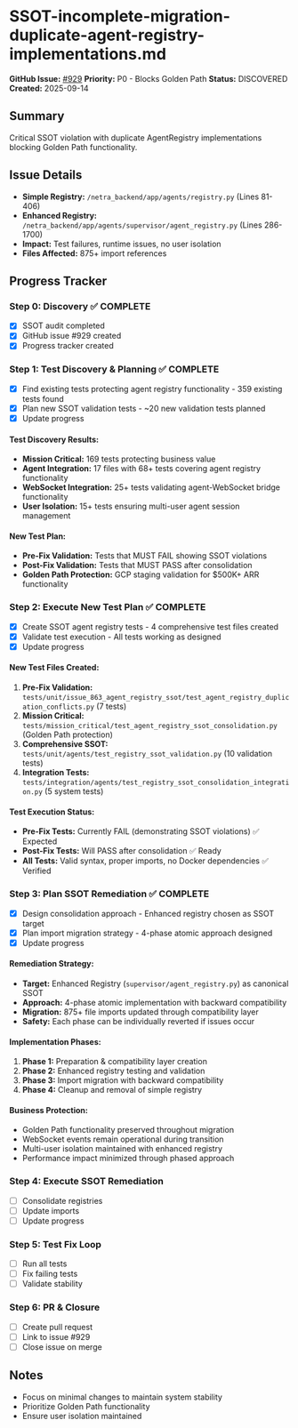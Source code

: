 # SSOT-incomplete-migration-duplicate-agent-registry-implementations.md

**GitHub Issue:** [#929](https://github.com/netra-systems/netra-apex/issues/929)
**Priority:** P0 - Blocks Golden Path
**Status:** DISCOVERED
**Created:** 2025-09-14

## Summary
Critical SSOT violation with duplicate AgentRegistry implementations blocking Golden Path functionality.

## Issue Details
- **Simple Registry:** `/netra_backend/app/agents/registry.py` (Lines 81-406) 
- **Enhanced Registry:** `/netra_backend/app/agents/supervisor/agent_registry.py` (Lines 286-1700)
- **Impact:** Test failures, runtime issues, no user isolation
- **Files Affected:** 875+ import references

## Progress Tracker

### Step 0: Discovery ✅ COMPLETE
- [x] SSOT audit completed
- [x] GitHub issue #929 created
- [x] Progress tracker created

### Step 1: Test Discovery & Planning ✅ COMPLETE
- [x] Find existing tests protecting agent registry functionality - 359 existing tests found
- [x] Plan new SSOT validation tests - ~20 new validation tests planned  
- [x] Update progress

#### Test Discovery Results:
- **Mission Critical:** 169 tests protecting business value
- **Agent Integration:** 17 files with 68+ tests covering agent registry functionality
- **WebSocket Integration:** 25+ tests validating agent-WebSocket bridge functionality
- **User Isolation:** 15+ tests ensuring multi-user agent session management

#### New Test Plan:
- **Pre-Fix Validation:** Tests that MUST FAIL showing SSOT violations
- **Post-Fix Validation:** Tests that MUST PASS after consolidation
- **Golden Path Protection:** GCP staging validation for $500K+ ARR functionality

### Step 2: Execute New Test Plan ✅ COMPLETE
- [x] Create SSOT agent registry tests - 4 comprehensive test files created
- [x] Validate test execution - All tests working as designed
- [x] Update progress

#### New Test Files Created:
1. **Pre-Fix Validation:** `tests/unit/issue_863_agent_registry_ssot/test_agent_registry_duplication_conflicts.py` (7 tests)
2. **Mission Critical:** `tests/mission_critical/test_agent_registry_ssot_consolidation.py` (Golden Path protection)
3. **Comprehensive SSOT:** `tests/unit/agents/test_registry_ssot_validation.py` (10 validation tests)
4. **Integration Tests:** `tests/integration/agents/test_registry_ssot_consolidation_integration.py` (5 system tests)

#### Test Execution Status:
- **Pre-Fix Tests:** Currently FAIL (demonstrating SSOT violations) ✅ Expected
- **Post-Fix Tests:** Will PASS after consolidation ✅ Ready
- **All Tests:** Valid syntax, proper imports, no Docker dependencies ✅ Verified

### Step 3: Plan SSOT Remediation ✅ COMPLETE
- [x] Design consolidation approach - Enhanced registry chosen as SSOT target
- [x] Plan import migration strategy - 4-phase atomic approach designed
- [x] Update progress

#### Remediation Strategy:
- **Target:** Enhanced Registry (`supervisor/agent_registry.py`) as canonical SSOT
- **Approach:** 4-phase atomic implementation with backward compatibility
- **Migration:** 875+ file imports updated through compatibility layer
- **Safety:** Each phase can be individually reverted if issues occur

#### Implementation Phases:
1. **Phase 1:** Preparation & compatibility layer creation
2. **Phase 2:** Enhanced registry testing and validation
3. **Phase 3:** Import migration with backward compatibility  
4. **Phase 4:** Cleanup and removal of simple registry

#### Business Protection:
- Golden Path functionality preserved throughout migration
- WebSocket events remain operational during transition
- Multi-user isolation maintained with enhanced registry
- Performance impact minimized through phased approach

### Step 4: Execute SSOT Remediation
- [ ] Consolidate registries
- [ ] Update imports
- [ ] Update progress

### Step 5: Test Fix Loop
- [ ] Run all tests
- [ ] Fix failing tests
- [ ] Validate stability

### Step 6: PR & Closure
- [ ] Create pull request
- [ ] Link to issue #929
- [ ] Close issue on merge

## Notes
- Focus on minimal changes to maintain system stability
- Prioritize Golden Path functionality
- Ensure user isolation maintained